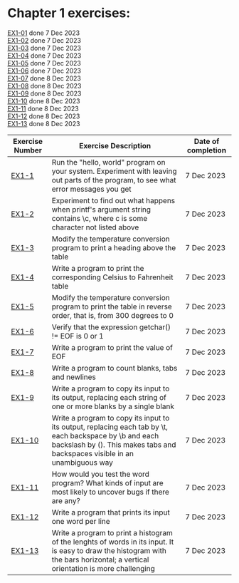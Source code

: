 # Chapter 1 exercises:

[EX1-01](ex1-01.c) done 7 Dec 2023<br>
[EX1-02](ex1-02.c) done 7 Dec 2023<br>
[EX1-03](ex1-03.c) done 7 Dec 2023<br>
[EX1-04](ex1-04.c) done 7 Dec 2023<br>
[EX1-05](ex1-05.c) done 7 Dec 2023<br>
[EX1-06](ex1-06.c) done 7 Dec 2023<br>
[EX1-07](ex1-07.c) done 8 Dec 2023<br>
[EX1-08](ex1-08.c) done 8 Dec 2023<br>
[EX1-09](ex1-09.c) done 8 Dec 2023<br>
[EX1-10](ex1-10.c) done 8 Dec 2023<br>
[EX1-11](ex1-11.c) done 8 Dec 2023<br>
[EX1-12](ex1-12.c) done 8 Dec 2023<br>
[EX1-13](ex1-13.c) done 8 Dec 2023<br>


| Exercise Number | Exercise Description | Date of completion |
| --------------- | -------------------- | ------------------ |
| [EX1-1](ex1-01.c) | Run the "hello, world" program on your system. Experiment with leaving out parts of the program, to see what error messages you get | 7 Dec 2023 |
| [EX1-2](ex1-02.c) | Experiment to find out what happens when printf's argument string contains \c, where c is some character not listed above | 7 Dec 2023 |
| [EX1-3](ex1-03.c) | Modify the temperature conversion program to print a heading above the table | 7 Dec 2023 |
| [EX1-4](ex1-04.c) | Write a program to print the corresponding Celsius to Fahrenheit table | 7 Dec 2023 |
| [EX1-5](ex1-05.c) | Modify the temperature conversion program to print the table in reverse order, that is, from 300 degrees to 0 | 7 Dec 2023 |
| [EX1-6](ex1-06.c) | Verify that the expression getchar() != EOF is 0 or 1 | 7 Dec 2023 |
| [EX1-7](ex1-07.c) | Write a program to print the value of EOF | 7 Dec 2023 |
| [EX1-8](ex1-08.c) | Write a program to count blanks, tabs and newlines | 7 Dec 2023 |
| [EX1-9](ex1-09.c) | Write a program to copy its input to its output, replacing each string of one or more blanks by a single blank | 7 Dec 2023 |
| [EX1-10](ex1-10.c) | Write a program to copy its input to its output, replacing each tab by \t, each backspace by \b and each backslash by (\). This makes tabs and backspaces visible in an unambiguous way | 7 Dec 2023 |
| [EX1-11](ex1-11.c) | How would you test the word program? What kinds of input are most likely to uncover bugs if there are any? | 7 Dec 2023 |
| [EX1-12](ex1-12.c) | Write a program that prints its input one word per line | 7 Dec 2023 |
| [EX1-13](ex1-13.c) | Write a program to print a histogram of the lenghts of words in its input. It is easy to draw the histogram with the bars horizontal; a vertical orientation is more challenging | 7 Dec 2023 |